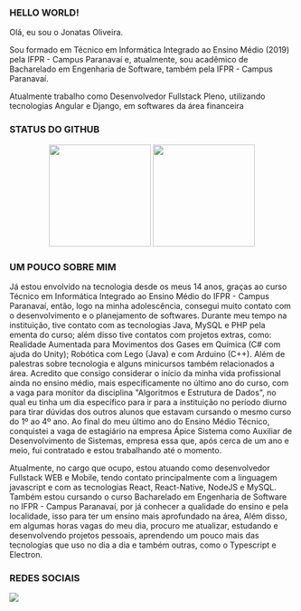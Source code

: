 <!--
**JonatasSOliveira/JonatasSOliveira** is a ✨ _special_ ✨ repository because its `README.md` (this file) appears on your GitHub profile.

Here are some ideas to get you started:

- 🔭 I’m currently working on ...
- 🌱 I’m currently learning ...
- 👯 I’m looking to collaborate on ...
- 🤔 I’m looking for help with ...
- 💬 Ask me about ...
- 📫 How to reach me: ...
- 😄 Pronouns: ...
- ⚡ Fun fact: ...
-->

### HELLO WORLD!

Olá, eu sou o Jonatas Oliveira. 

Sou formado em Técnico em Informática Integrado ao Ensino Médio (2019) pela IFPR - Campus Paranavaí e, atualmente, sou acadêmico de Bacharelado em Engenharia de Software, também pela IFPR - Campus Paranavaí.

Atualmente trabalho como Desenvolvedor Fullstack Pleno, utilizando tecnologias Angular e Django, em softwares da área financeira


### STATUS DO GITHUB

<div align="center">
 <img height="180em" src="https://github-readme-stats.vercel.app/api?username=JonatasSOliveira&show_icons=true&theme=dracula&include_all_commits=true&count_private=true%22"/>
 <img height="180em" src="https://github-readme-stats.vercel.app/api/top-langs/?username=JonatasSOliveira&layout=compact&langs_count=7&theme=dracula"/>
</div>

### UM POUCO SOBRE MIM

Já estou envolvido na tecnologia desde os meus 14 anos, graças ao curso Técnico em Informática Integrado ao Ensino Médio do IFPR - Campus Paranavaí, então, logo na minha adolescência, consegui muito contato com o desenvolvimento e o planejamento de softwares.
 Durante meu tempo na instituição, tive contato com as tecnologias Java, MySQL e PHP pela ementa do curso; além disso tive contatos com projetos extras, como: Realidade Aumentada para Movimentos dos Gases em Química (C# com ajuda do Unity); Robótica com Lego (Java) e com Arduino (C++). Além de palestras sobre tecnologia e alguns minicursos também relacionados a área.
 Acredito que consigo considerar o início da minha vida profissional ainda no ensino médio, mais especificamente no último ano do curso, com a vaga para monitor da disciplina "Algoritmos e Estrutura de Dados", no qual eu tinha um dia específico para ir para a instituição no período diurno para tirar dúvidas dos outros alunos que estavam cursando o mesmo curso do 1º ao 4º ano.
 Ao final do meu último ano do Ensino Médio Técnico, conquistei a vaga de estagiário na empresa Ápice Sistema como Auxiliar de Desenvolvimento de Sistemas, empresa essa que, após cerca de um ano e meio, fui contratado e estou trabalhando até o momento.

 Atualmente, no cargo que ocupo, estou atuando como desenvolvedor Fullstack WEB e Mobile, tendo contato principalmente com a linguagem javascript e com as tecnologias React, React-Native, NodeJS e MySQL.
 Também estou cursando o curso Bacharelado em Engenharia de Software no IFPR - Campus Paranavaí, por já conhecer a qualidade do ensino e pela localidade, isso para ter um ensino mais aprofundado na área, Além disso, em algumas horas vagas do meu dia, procuro me atualizar, estudando e desenvolvendo projetos pessoais, aprendendo um pouco mais das tecnologias que uso no dia a dia e também outras, como o Typescript e Electron.
 
### REDES SOCIAIS

<div>
 <a href="https://www.linkedin.com/in/jonatassoliveira/" target="_blank">
  <img src="https://img.shields.io/badge/-LinkedIn-%230077B5?style=for-the-badge&logo=linkedin&logoColor=white" target="_blank">
 </a>
</div>
